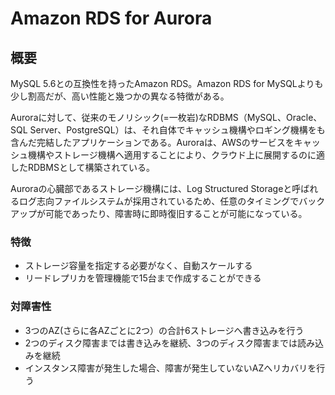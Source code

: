 # Amazon RDS for Aurora

## 概要

MySQL 5.6との互換性を持ったAmazon RDS。Amazon RDS for MySQLよりも少し割高だが、高い性能と幾つかの異なる特徴がある。

Auroraに対して、従来のモノリシック(=一枚岩)なRDBMS（MySQL、Oracle、SQL Server、PostgreSQL）は、それ自体でキャッシュ機構やロギング機構をも含んだ完結したアプリケーションである。Auroraは、AWSのサービスをキャッシュ機構やストレージ機構へ適用することにより、クラウド上に展開するのに適したRDBMSとして構築されている。

Auroraの心臓部であるストレージ機構には、Log Structured Storageと呼ばれるログ志向ファイルシステムが採用されているため、任意のタイミングでバックアップが可能であったり、障害時に即時復旧することが可能になっている。

### 特徴

* ストレージ容量を指定する必要がなく、自動スケールする
* リードレプリカを管理機能で15台まで作成することができる

### 対障害性

* 3つのAZ(さらに各AZごとに2つ）の合計6ストレージへ書き込みを行う
 * 2つのディスク障害までは書き込みを継続、3つのディスク障害までは読み込みを継続
* インスタンス障害が発生した場合、障害が発生していないAZへリカバリを行う
